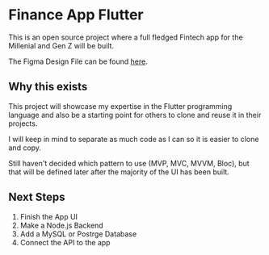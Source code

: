 # Finance App Flutter

This is an open source project where a full fledged Fintech app for the Millenial and Gen Z will be built.

The Figma Design File can be found [here](https://www.figma.com/file/Wr8HWHHvfbvSPmzbjKgalO/Montra---Expense-Tracker-UI-Kit-(Community)?node-id=223%3A1). 

## Why this exists

This project will showcase my expertise in the Flutter programming language and also be a starting point for others to clone and reuse it in their projects.

I will keep in mind to separate as much code as I can so it is easier to clone and copy.

Still haven't decided which pattern to use (MVP, MVC, MVVM, Bloc), but that will be defined later after the majority of the UI has been built.

## Next Steps
1. Finish the App UI
2. Make a Node.js Backend
3. Add a MySQL or Postrge Database
4. Connect the API to the app
